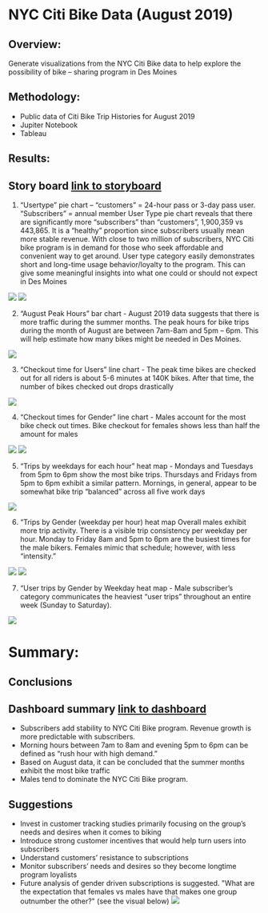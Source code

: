 # NYC Citi Bike Data (August 2019)

## Overview: 
Generate visualizations from the NYC Citi Bike data to help explore the possibility of bike – sharing program in Des Moines

## Methodology:
* Public data of Citi Bike Trip Histories for August 2019
* Jupiter Notebook
* Tableau

## Results:  
## Story board [link to storyboard](https://public.tableau.com/app/profile/aggie.jasinski/viz/NYCCitiBikeSharingProgramSTORY/NYCCitiBikeStory-Updated?publish=yes)
1.	“Usertype” pie chart – “customers” = 24-hour pass or 3-day pass user.  “Subscribers” = annual member
User Type pie chart reveals that there are significantly more “subscribers” than “customers”, 1,900,359 vs 443,865.  It is a “healthy” proportion since subscribers usually mean more stable revenue.  With close to two million of subscribers, NYC Citi bike program is in demand for those who seek affordable and convenient way to get around.  User type category easily demonstrates short and long-time usage behavior/loyalty to the program.  This can give some meaningful insights into what one could or should not expect in Des Moines 

![](https://github.com/Aggie01/Citi_bikesharing/blob/main/UserType1.jpg?raw=true)
![](https://github.com/Aggie01/Citi_bikesharing/blob/main/UserType2.jpg?raw=true)


2.	“August Peak Hours” bar chart - 
August 2019 data suggests that there is more traffic during the summer months.  The peak hours for bike trips during the month of August are between 7am-8am and 5pm – 6pm.  This will help estimate how many bikes might be needed in Des Moines.

![](https://github.com/Aggie01/Citi_bikesharing/blob/main/August_Peak_Hours.jpg?raw=true)
  
3.	“Checkout time for Users” line chart -
The peak time bikes are checked out for all riders is about 5-6 minutes at 140K bikes.  After that time, the number of bikes checked out drops drastically 

![](https://github.com/Aggie01/Citi_bikesharing/blob/main/Checkout_time_for_Users.jpg?raw=true)
    
4.	“Checkout times for Gender” line chart -
Males account for the most bike check out times.  Bike checkout for females shows less than half the amount for males

![](https://github.com/Aggie01/Citi_bikesharing/blob/main/Checkout_time_by_Gender1.jpg?raw=true)
![](https://github.com/Aggie01/Citi_bikesharing/blob/main/checkout_time_by_gender2.jpg?raw=true)

5.	“Trips by weekdays for each hour” heat map -
Mondays and Tuesdays from 5pm to 6pm show the most bike trips.  Thursdays and Fridays from 5pm to 6pm exhibit a similar pattern.  Mornings, in general, appear to be somewhat bike trip “balanced” across all five work days

![](https://github.com/Aggie01/Citi_bikesharing/blob/main/Trips_by_weekday_for_each_hour.jpg?raw=true)

6.	“Trips by Gender (weekday per hour) heat map
Overall males exhibit more trip activity.  There is a visible trip consistency per weekday per hour.  Monday to Friday 8am and 5pm to 6pm are the busiest times for the male bikers.  Females mimic that schedule; however, with less “intensity.”

![](https://github.com/Aggie01/Citi_bikesharing/blob/main/Trips_by_Gender_Females.jpg?raw=true)
![](https://github.com/Aggie01/Citi_bikesharing/blob/main/Trips_Gender_Males.jpg?raw=true)
  
7.	“User trips by Gender by Weekday heat map -
Male subscriber’s category communicates the heaviest “user trips” throughout an entire week (Sunday to Saturday).

![](https://github.com/Aggie01/Citi_bikesharing/blob/main/User_Trips_by_Gender_by_Weekdays.jpg?raw=true)

# Summary:
 ## Conclusions 
 ## Dashboard summary [link to dashboard](https://public.tableau.com/app/profile/aggie.jasinski/viz/NYCCitiBikeSharingProgramDashboardSummary/NYCfinaldashboard?publish=yes) 
 
-	Subscribers add stability to NYC Citi Bike program.  Revenue growth is more predictable with subscribers.
-	Morning hours between 7am to 8am and evening 5pm to 6pm can be defined as “rush hour with high demand.”
-	Based on August data, it can be concluded that the summer months exhibit the most bike traffic
-	Males tend to dominate the NYC Citi Bike program.
## Suggestions
-	Invest in customer tracking studies primarily focusing on the group’s needs and desires when it comes to biking
-	Introduce strong customer incentives that would help turn users into subscribers
-	Understand customers’ resistance to subscriptions
-	Monitor subscribers’ needs and desires so they become longtime program loyalists
- Future analysis of gender driven subscriptions is suggested. "What are the expectation that females vs males have that makes one group outnumber the other?" (see the visual below) 
![](https://github.com/Aggie01/Citi_bikesharing/blob/main/User_Trips_by_Gender_by_Weekdays.jpg?raw=true)

  
  
